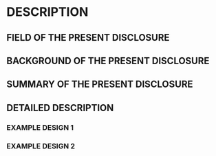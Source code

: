 # DESCRIPTION

## FIELD OF THE PRESENT DISCLOSURE

## BACKGROUND OF THE PRESENT DISCLOSURE

## SUMMARY OF THE PRESENT DISCLOSURE

## DETAILED DESCRIPTION

### EXAMPLE DESIGN 1

### EXAMPLE DESIGN 2

